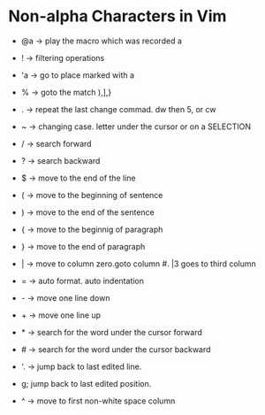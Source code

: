 # Non-alpha Characters in Vim
- @a -> play the macro which was recorded a

- !  -> filtering operations

- 'a -> go to place marked with a

- %  -> goto the match ),],}

- .  -> repeat the last change commad. dw then 5, or cw

- ~  -> changing case. letter under the cursor or on a SELECTION

- /  -> search forward

- ?  -> search backward

- $  -> move to the end of the line

- (  -> move to the beginning of sentence

- )  -> move to the end of the sentence

- {  -> move to the beginnig of paragraph

- }  -> move to the end of paragraph

- |  -> move to column zero.goto column #. |3 goes to third column

- =  -> auto format. auto indentation

- \- -> move one line down

- \+ -> move one line up

- \* -> search for the word under the cursor forward

- \# -> search for the word under the cursor backward

- '. -> jump back to last edited line.

- g; jump back to last edited position.

- ^ -> move to first non-white space column

